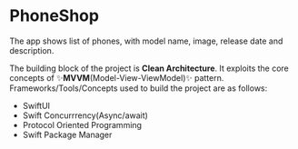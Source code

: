 # PhoneShop
The app shows list of phones, with model name, image, release date and description.

The building block of the project is **Clean Architecture**. It exploits the core concepts of ✨**MVVM**(Model-View-ViewModel)✨ pattern. Frameworks/Tools/Concepts used to build the project are as follows:

-  SwiftUI
-  Swift Concurrrency(Async/await)
-  Protocol Oriented Programming
-  Swift Package Manager

